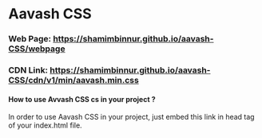 # Aavash CSS
### Web Page: https://shamimbinnur.github.io/aavash-CSS/webpage
### CDN Link: https://shamimbinnur.github.io/aavash-CSS/cdn/v1/min/aavash.min.css


#### How to use Avvash CSS cs in your project ?
In order to use Aavash CSS in your project, just embed this link in head tag of your index.html file.
<link rel="stylesheet" href="https://shamimbinnur.github.io/aavash-CSS/cdn/v1/min/aavash.min.css">


